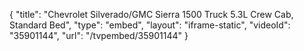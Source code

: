 {
    "title": "Chevrolet Silverado\/GMC Sierra 1500 Truck 5.3L Crew Cab, Standard Bed",
    "type": "embed",
    "layout": "iframe-static",
    "videoId": "35901144",
    "url": "\/tvpembed\/35901144"
}